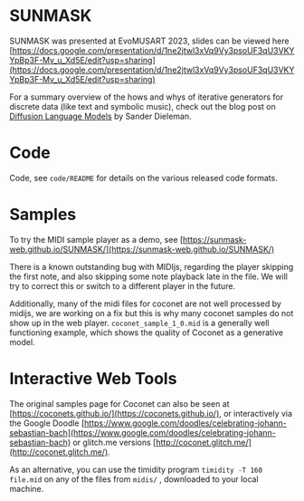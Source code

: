 # SUNMASK

SUNMASK was presented at EvoMUSART 2023, slides can be viewed here [https://docs.google.com/presentation/d/1ne2jtwl3xVq9Vy3psoUF3qU3VKYYpBp3F-Mv_u_Xd5E/edit?usp=sharing](https://docs.google.com/presentation/d/1ne2jtwl3xVq9Vy3psoUF3qU3VKYYpBp3F-Mv_u_Xd5E/edit?usp=sharing)

For a summary overview of the hows and whys of iterative generators for discrete data (like text and symbolic music), check out the blog post on [Diffusion Language Models](https://sander.ai/2023/01/09/diffusion-language.html) by Sander Dieleman.

# Code
Code, see `code/README` for details on the various released code formats.

# Samples
To try the MIDI sample player as a demo, see [https://sunmask-web.github.io/SUNMASK/](https://sunmask-web.github.io/SUNMASK/)

There is a known outstanding bug with MIDIjs, regarding the player skipping the first note, and also skipping some note playback late in the file. We will try to correct this or switch to a different player in the future.

Additionally, many of the midi files for coconet are not well processed by midijs, we are working on a fix but this is why many coconet samples do not show up in the web player. `coconet_sample_1_0.mid` is a generally well functioning example, which shows the quality of Coconet as a generative model.

# Interactive Web Tools
The original samples page for Coconet can also be seen at [https://coconets.github.io/](https://coconets.github.io/), or interactively via the Google Doodle [https://www.google.com/doodles/celebrating-johann-sebastian-bach](https://www.google.com/doodles/celebrating-johann-sebastian-bach) or glitch.me versions [http://coconet.glitch.me/](http://coconet.glitch.me/).

As an alternative, you can use the timidity program `timidity -T 160 file.mid` on any of the files from `midis/` , downloaded to your local machine.
